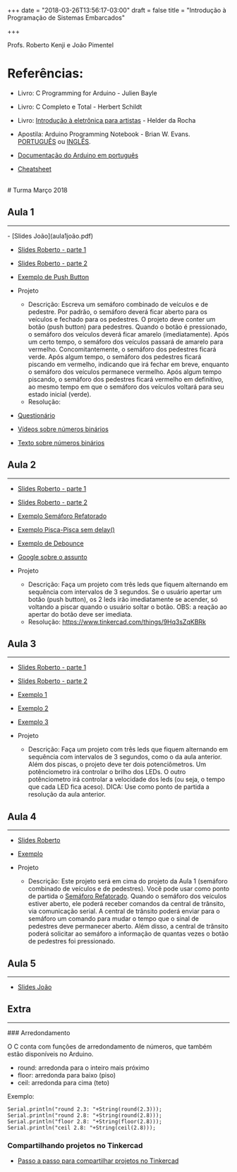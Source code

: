 +++
date = "2018-03-26T13:56:17-03:00"
draft = false
title = "Introdução à Programação de Sistemas Embarcados"

+++

Profs. Roberto Kenji e João Pimentel


# Referências:

 - Livro: C Programming for Arduino - Julien Bayle

 - Livro: C Completo e Total - Herbert Schildt

 - Livro: [Introdução à eletrônica para artistas](http://www.argonavis.com.br/download/eletronica-para-artistas.html) - Helder da Rocha
 - Apostila: Arduino Programming Notebook - Brian W. Evans. [PORTUGUÊS](notebook_pt_br.pdf) ou [INGLÊS](notebook_en.pdf).

 - [Documentação do Arduino em português](https://www.arduino.cc/reference/pt/)

 - [Cheatsheet](cheatsheet.jpeg)

<br />
# Turma Março 2018


## Aula 1
<hr />
 - [Slides João](aula1joão.pdf)

 - [Slides Roberto - parte 1](aula1kenji-parte1.pdf)

 - [Slides Roberto - parte 2](aula1kenji-parte2.pdf)

 - [Exemplo de Push Button](exemplo_pushbutton.png)

 - Projeto
   - Descrição: Escreva um semáforo combinado de veículos e de pedestre.
   Por padrão, o semáforo deverá ficar aberto para os veículos e fechado para os pedestres.
   O projeto deve conter um botão (push button) para pedestres.
   Quando o botão é pressionado, o semáforo dos veículos deverá ficar amarelo (imediatamente).
   Após um certo tempo, o semáforo dos veículos passará de amarelo para vermelho.
   Concomitantemente, o semáforo dos pedestres ficará verde.
   Após algum tempo, o semáforo dos pedestres ficará piscando em vermelho, indicando
   que irá fechar em breve, enquanto o semáforo dos veículos permanece vermelho.
   Após algum tempo piscando, o semáforo dos pedestres ficará vermelho em definitivo,
   ao mesmo tempo em que o semáforo dos veículos voltará para seu estado inicial (verde).
   - Resolução:

 - [Questionário](https://goo.gl/forms/LhvOp8lUqtSZ6ctC2)

 - [Vídeos sobre números binários](https://pt.khanacademy.org/math/algebra-home/alg-intro-to-algebra/algebra-alternate-number-bases/v/number-systems-introduction)

 - [Texto sobre números binários](https://www.tecmundo.com.br/infografico/9424-como-um-computador-faz-calculos-pelo-sistema-binario-.htm)

## Aula 2
<hr />

- [Slides Roberto - parte 1](aula2kenji-parte1.pdf)

- [Slides Roberto - parte 2](aula2kenji-parte2.pdf)

- [Exemplo Semáforo Refatorado](https://www.tinkercad.com/things/lsRlh2fF7nc)

- [Exemplo Pisca-Pisca sem delay()](https://www.tinkercad.com/things/9Fmb7YLFRuO)

- [Exemplo de Debounce](https://www.tinkercad.com/things/bxMeDZzWh4j)

- [Google sobre o assunto](https://www.google.com.br/search?q=arduino+delay+n%C3%A3o+bloqueante)

- Projeto
  - Descrição: Faça um projeto com três leds que fiquem alternando em sequência com intervalos de 3 segundos.
    Se o usuário apertar um botão (push button), os 2 leds irão imediatamente se acender,
    só voltando a piscar quando o usuário soltar o botão.
    OBS: a reação ao apertar do botão deve ser imediata.
  - Resolução: https://www.tinkercad.com/things/9Hq3sZqKBRk

## Aula 3
<hr />

- [Slides Roberto - parte 1](aula3kenji-parte1.pdf)

- [Slides Roberto - parte 2](aula3kenji-parte2.pdf)

- [Exemplo 1](https://www.tinkercad.com/things/82jRMjBJ57S)

- [Exemplo 2](https://www.tinkercad.com/things/iNXi9pq43RE)

- [Exemplo 3](https://www.tinkercad.com/things/lmARHvd7IoS)

- Projeto
  - Descrição: Faça um projeto com três leds que fiquem alternando em sequência
   com intervalos de 3 segundos, como o da aula anterior.
   Além dos piscas, o projeto deve ter dois potenciômetros. Um potênciometro
   irá controlar o brilho dos LEDs. O outro potênciometro irá controlar a velocidade
   dos leds (ou seja, o tempo que cada LED fica aceso).
   DICA: Use como ponto de partida a resolução da aula anterior.


## Aula 4
<hr />

 - [Slides Roberto](aula4kenji.pdf)

 - [Exemplo](https://www.tinkercad.com/things/d6ctTW0g7ds)

 - Projeto
   - Descrição: Este projeto será em cima do projeto da Aula 1 (semáforo combinado
     de veículos e de pedestres). Você pode usar como ponto de partida o
     [Semáforo Refatorado](https://www.tinkercad.com/things/lsRlh2fF7nc).
     Quando o semáforo dos veículos estiver aberto, ele poderá receber comandos
     da central de trânsito, via comunicação serial.
     A central de trânsito poderá enviar para o semáforo um comando para mudar
     o tempo que o sinal de pedestres deve permanecer aberto.
     Além disso, a central de trânsito poderá solicitar ao semáforo a informação
     de quantas vezes o botão de pedestres foi pressionado.

## Aula 5
<hr />

 - [Slides João](#)

## Extra
<hr />
### Arredondamento

O C conta com funções de arredondamento de números, que também estão disponíveis
no Arduino.

- round: arredonda para o inteiro mais próximo
- floor: arredonda para baixo (piso)
- ceil: arredonda para cima (teto)

Exemplo:

```
Serial.println("round 2.3: "+String(round(2.3)));
Serial.println("round 2.8: "+String(round(2.8)));
Serial.println("floor 2.8: "+String(floor(2.8)));
Serial.println("ceil 2.8: "+String(ceil(2.8)));
```

### Compartilhando projetos no Tinkercad

 - [Passo a passo para compartilhar projetos no Tinkercad](compartilharTinkercad.pdf)
